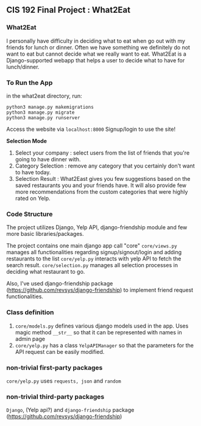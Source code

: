 ## CIS 192 Final Project : What2Eat

### What2Eat 
I personally have difficulty in deciding what to eat when go out with my friends for lunch or dinner. Often we have something we definitely do not want to eat but cannot decide what we really want to eat. What2Eat is a Django-supported webapp that helps a user to decide what to have for lunch/dinner.

### To Run the App
in the what2eat directory, run: 

```
python3 manage.py makemigrations
python3 manage.py migrate
python3 manage.py runserver
```
Access the website via ```localhost:8000```
Signup/login to use the site!

**Selection Mode**
1. Select your company 
: select users from the list of friends that you're going to have dinner with. 
2. Category Selection
: remove any category that you certainly don't want to have today. 
3. Selection Result
: What2East gives you few suggestions based on the saved restaurants you and your friends have. It will also provide few more recommendations from the custom categories that were highly rated on Yelp.

### Code Structure 
The project utilizes Django, Yelp API, django-friendship module and few more basic libraries/packages. 

The project contains one main django app call "core"
```core/views.py``` manages all functionalities regarding signup/signout/login and adding restaurants to the list 
```core/yelp.py``` interacts with yelp API to fetch the search result. 
```core/selection.py``` manages all selection processes in deciding what restaurant to go. 

Also, I've used django-friendship package (https://github.com/revsys/django-friendship) to implement friend request functionalities. 

### Class definition 
1.  ```core/models.py``` defines various django models used in the app. Uses magic method ```__str__``` so that it can be represented with names in admin page 
2. ```core/yelp.py``` has a class ```YelpAPIManager``` so that the parameters for the API request can be easily modified. 

### non-trivial first-party packages
```core/yelp.py``` uses ```requests, json``` and ```random```
### non-trivial third-party packages
```Django```, (Yelp api?) and ```django-friendship``` package  (https://github.com/revsys/django-friendship)

